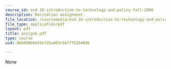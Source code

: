 ```yaml
---
course_id: esd-10-introduction-to-technology-and-policy-fall-2006
description: Recitation assignment.
file_location: /coursemedia/esd-10-introduction-to-technology-and-policy-fall-2006/8bb699b0431ef25ad03c5b7ff52540db_assign6.pdf
file_type: application/pdf
layout: pdf
title: assign6.pdf
type: course
uid: 8bb699b0431ef25ad03c5b7ff52540db

---
```

None